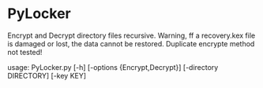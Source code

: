 # PyLocker
Encrypt and Decrypt directory files recursive.
Warning, ff a recovery.kex file is damaged or lost, the data cannot be restored.
Duplicate encrypte method not tested!

usage: PyLocker.py [-h] [-options {Encrypt,Decrypt}] [-directory DIRECTORY] [-key KEY]

